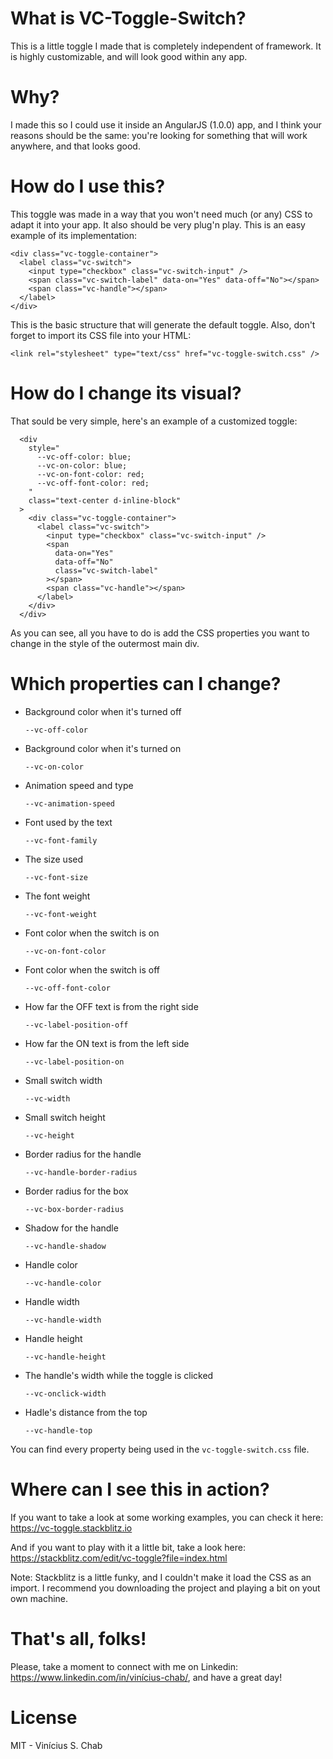 What is VC-Toggle-Switch?
===================================

This is a little toggle I made that is completely independent of framework. It is highly customizable, and will look good within any app.

Why?
===================================

I made this so I could use it inside an AngularJS (1.0.0) app, and I think your reasons should be the same: you're looking for something that will work anywhere, and that looks good.

How do I use this?
===================================

This toggle was made in a way that you won't need much (or any) CSS to adapt it into your app. It also should be very plug'n play. This is an easy example of its implementation:

    <div class="vc-toggle-container">
      <label class="vc-switch">
        <input type="checkbox" class="vc-switch-input" />
        <span class="vc-switch-label" data-on="Yes" data-off="No"></span>
        <span class="vc-handle"></span>
      </label>
    </div>

This is the basic structure that will generate the default toggle. Also, don't forget to import its CSS file into your HTML:

    <link rel="stylesheet" type="text/css" href="vc-toggle-switch.css" />

How do I change its visual?
===================================

That sould be very simple, here's an example of a customized toggle:

      <div 
        style="
          --vc-off-color: blue;
          --vc-on-color: blue;
          --vc-on-font-color: red;
          --vc-off-font-color: red;
        "
        class="text-center d-inline-block"
      >
        <div class="vc-toggle-container">
          <label class="vc-switch">
            <input type="checkbox" class="vc-switch-input" />
            <span 
              data-on="Yes" 
              data-off="No"
              class="vc-switch-label"
            ></span>
            <span class="vc-handle"></span>
          </label>
        </div>
      </div>

As you can see, all you have to do is add the CSS properties you want to change in the style of the outermost main div.

Which properties can I change?
===================================

- Background color when it's turned off

      --vc-off-color


- Background color when it's turned on

      --vc-on-color

  
- Animation speed and type

      --vc-animation-speed


- Font used by the text

      --vc-font-family


- The size used

      --vc-font-size


- The font weight

      --vc-font-weight

  
- Font color when the switch is on

      --vc-on-font-color


- Font color when the switch is off

      --vc-off-font-color


- How far the OFF text is from the right side

      --vc-label-position-off


- How far the ON text is from the left side

      --vc-label-position-on


- Small switch width

      --vc-width


- Small switch height

      --vc-height


- Border radius for the handle

      --vc-handle-border-radius


- Border radius for the box

      --vc-box-border-radius


- Shadow for the handle

      --vc-handle-shadow

  
- Handle color

      --vc-handle-color


- Handle width

      --vc-handle-width


- Handle height

      --vc-handle-height


- The handle's width while the toggle is clicked

      --vc-onclick-width


- Hadle's distance from the top

      --vc-handle-top


You can find every property being used in the `vc-toggle-switch.css` file.

Where can I see this in action?
===================================

If you want to take a look at some working examples, you can check it here: https://vc-toggle.stackblitz.io

And if you want to play with it a little bit, take a look here: https://stackblitz.com/edit/vc-toggle?file=index.html

Note: Stackblitz is a little funky, and I couldn't make it load the CSS as an import. I recommend you downloading the project and playing a bit on yout own machine.

That's all, folks!
===================================

Please, take a moment to connect with me on Linkedin: https://www.linkedin.com/in/vinícius-chab/, and have a great day!

License
===================================
MIT - Vinícius S. Chab
